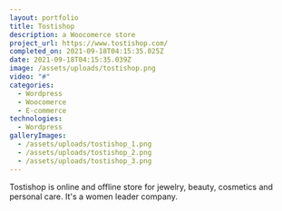 ```yaml
---
layout: portfolio
title: Tostishop
description: a Woocomerce store
project_url: https://www.tostishop.com/
completed_on: 2021-09-18T04:15:35.025Z
date: 2021-09-18T04:15:35.039Z
image: /assets/uploads/tostishop.png
video: "#"
categories:
  - Wordpress
  - Woocomerce
  - E-commerce
technologies:
  - Wordpress
galleryImages:
  - /assets/uploads/tostishop_1.png
  - /assets/uploads/tostishop_2.png
  - /assets/uploads/tostishop_3.png
---
```

Tostishop is online and offline store for jewelry, beauty, cosmetics and personal care. It's a women leader company.